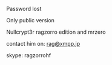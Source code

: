Password lost

Only public version

Nullcrypt3r ragzorro edition and mrzero

contact him on: rag@xmpp.jp

skype: ragzorrohf
